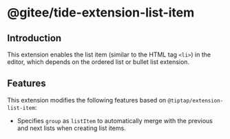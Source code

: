 # @gitee/tide-extension-list-item

## Introduction

This extension enables the list item (similar to the HTML tag `<li>`) in the editor, which depends on the ordered list or bullet list extension.

## Features

This extension modifies the following features based on `@tiptap/extension-list-item`:

- Specifies `group` as `listItem` to automatically merge with the previous and next lists when creating list items.
